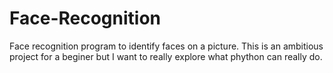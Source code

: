 # Face-Recognition
  Face recognition program to identify faces on a picture. This is an ambitious project
 for a beginer but I want to really explore what phython can really do. 
